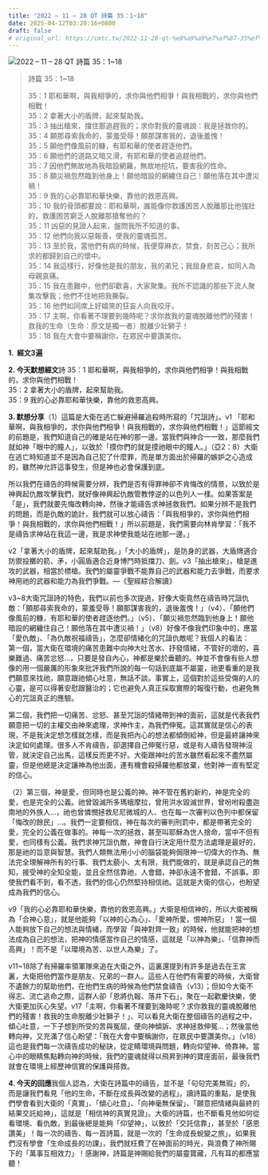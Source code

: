 ```yaml
---
title: "2022 – 11 – 28 QT 詩篇 35：1~18"
date: 2025-04-12T03:20:16+0800
draft: false
# original_url: https://cmtc.tw/2022-11-28-qt-%e8%a9%a9%e7%af%87-35%ef%bc%9a118
---
```


![2022 – 11 – 28 QT 詩篇 35：1\~18](/images/qt.jpg  "2022 – 11 – 28 QT 詩篇 35：1\~18")

> 詩篇 35：1\~18
>
> 35：1 耶和華啊，與我相爭的，求你與他們相爭！與我相戰的，求你與他們相戰！  
> 35：2 拿著大小的盾牌，起來幫助我。  
> 35：3 抽出槍來，擋住那追趕我的；求你對我的靈魂說：我是拯救你的。  
> 35：4 願那尋索我命的，蒙羞受辱！願那謀害我的，退後羞愧！  
> 35：5 願他們像風前的糠，有耶和華的使者趕逐他們。  
> 35：6 願他們的道路又暗又滑，有耶和華的使者追趕他們。  
> 35：7 因他們無故地為我暗設網羅，無故地挖坑，要害我的性命。  
> 35：8 願災禍忽然臨到他身上！願他暗設的網纏住自己！願他落在其中遭災禍！  
> 35：9 我的心必靠耶和華快樂，靠他的救恩高興。  
> 35：10 我的骨頭都要說：耶和華啊，誰能像你救護困苦人脫離那比他強壯的，救護困苦窮乏人脫離那搶奪他的？  
> 35：11 凶惡的見證人起來，盤問我所不知道的事。  
> 35：12 他們向我以惡報善，使我的靈魂孤苦。  
> 35：13 至於我，當他們有病的時候，我便穿麻衣，禁食，刻苦己心；我所求的都歸到自己的懷中。  
> 35：14 我這樣行，好像他是我的朋友，我的弟兄；我屈身悲哀，如同人為母親哀痛。  
> 35：15 我在患難中，他們卻歡喜，大家聚集。我所不認識的那些下流人聚集攻擊我；他們不住地把我撕裂。  
> 35：16 他們如同席上好嬉笑的狂妄人向我咬牙。  
> 35：17 主啊，你看著不理要到幾時呢？求你救我的靈魂脫離他們的殘害！救我的生命（生命：原文是獨一者）脫離少壯獅子！  
> 35：18 我在大會中要稱謝你，在眾民中要讚美你。

**1.  經文3遍**

**2. 今天默想經文**詩 35：1 耶和華啊，與我相爭的，求你與他們相爭！與我相戰的，求你與他們相戰！  
35：2 拿著大小的盾牌，起來幫助我。  
35：9 我的心必靠耶和華快樂，靠他的救恩高興。

**3. 默想分享**（1）這篇是大衛在逃亡躲避掃羅追殺時所寫的「咒詛詩」。v1 「耶和華啊，與我相爭的，求你與他們相爭！與我相戰的，求你與他們相戰！」這節經文的前題是，我們知道自己的確是站在神的那一邊。當我們與神合一一致，那麼我們就如神「眼中的瞳人」，以致於「摸你們的就是摸祂眼中的瞳人。」（亞2：8）大衛在逃亡時知道並不是因為自己犯了什麼罪，而是單方面出於掃羅的嫉妒之心造成的，雖然神允許這事發生，但是神也必會保護到底。

所以我們在禱告的時候需要分辨，我們是否有得罪神卻不肯悔改的情景，以致於是神興起仇敵攻擊我們，就好像神興起仇敵管教悖逆的以色列人一樣。如果答案是「是」，我們就要先悔改轉向神，然後才能禱告求神拯救我們。如果分辨不是我們的問題，而是仇敵的詭計，我們就可以放心禱告：「與我相爭的，求你與他們相爭！與我相戰的，求你與他們相戰！」所以前題是，我們需要向林肯學習：「我不是禱告求神站在我這一邊，我是求神使我能站在祂那一邊。」

v2「拿著大小的盾牌，起來幫助我。」「大小的盾牌」，是防身的武器，大盾牌適合防禦投擲的箭、矛，小圓盾適合近身博鬥時抵擋刀、劍。v3「抽出槍來」，槍是進攻的武器，相當於標槍。我們的屬靈爭戰不能靠自己的武器和能力去爭戰，而要求神用祂的武器和能力為我們爭戰。—《聖經綜合解讀》

v3\~8大衛咒詛詩的特色，我們以前也多次提過，好像大衛竟然在禱告時咒詛仇敵：「願那尋索我命的，蒙羞受辱！願那謀害我的，退後羞愧！」（v4）、「願他們像風前的糠，有耶和華的使者趕逐他們。」（v5）、「願災禍忽然臨到他身上！願他暗設的網纏住自己！願他落在其中遭災禍！」（v8）好像不像我們印象中的，應當「愛仇敵」、「為仇敵祝福禱告」，怎麼卻情緒化的咒詛仇敵呢？我個人的看法：  
第一個，當大衛在環境的痛苦患難中向神大吐苦水、抒發情緒，不管好的壞的，喜樂難過、痛苦忿怒…，只要是發自內心，神都是樂於垂聽的。神並不會像有些人想像的用一個嚴厲的形象來批評我們所說的每一句話到底屬不屬靈，祂更看重的是我們願意來找祂，願意跟祂傾心吐意，無話不談。事實上，這個對於這些受傷的人的心靈，是可以得著安慰跟醫治的；它也避免人真正採取實際的報復行動，也避免無心的咒詛真正的應驗。

第二個，我們把一切痛苦、忿怒、甚至咒詛的情緒帶到神的面前，這就是代表我們願意把一切的主權交由神來處理，求神作主，為我們伸冤。這其實就是信心的表現，不是我決定想怎樣就怎樣，而是我把內心的想法都傾倒給神，但是最終讓神來決定如何處理。很多人不肯禱告，卻選擇自己伸冤行惡，或是有人禱告發現神沒管，就決定自己出馬，這樣反而更不好。大衛跟神吐的苦水雖然看起來不盡然屬靈，但是他總是決定讓神為他出面，連有機會殺掃羅他都放棄，他對神一直有堅定的信心。

（2）第三個，神是愛，但同時也是公義的神。神不管在舊約新約，神是完全的愛，也是完全的公義。祂曾毀滅所多瑪蛾摩拉，曾用洪水毀滅世界，曾吩咐殺盡迦南地的外族人…，祂也曾憐憫拯救尼尼微城的人、也在每一次審判以色列中都保留「悔改的餘民」…。我們一定要相信，神在每次的審判刑罰中，都是帶著完全的愛，完全的公義在做事的。神每一次的拯救，甚至叫耶穌為世人捨命，當中不但有愛，也同樣有公義。我們求神咒詛仇敵，神會自行決定用什麼方法處理是最好的，那是祂的旨意與智慧。我們人類無法用小小的腦袋能夠侷限神一切偉大的作為、無法完全理解神所有的行事、我們太藐小、太有限，我們能做的，就是承認自己的無知，接受神的全知全能，並且全然信靠祂，人會錯，神卻永遠不會錯，不誤事。即使我們看不到，看不透，我們的信心仍然堅持相信祂。這就是大衛的信心，也盼望成為我們的信心。

v9「我的心必靠耶和華快樂，靠他的救恩高興。」大衛是相信神的，所以大衛被稱為「合神心意」，就是他能夠「以神的心為心」、「愛神所愛，恨神所惡」！當一個人能夠放下自己的想法與情緒，而學習「與神對齊一致」的時候，他就能把神的想法成為自己的想法，把神的情感當作自己的情感，這就是「以神為樂」、「信靠神而高興」！而不是「以環境為苦、以世人為樂」了。

v11\~18除了有掃羅率領軍隊來追在大衛之外，這裏還提到有許多是過去在王宮裏，大衛把他們當作是朋友、兄弟的一群人。這些人在他們有需要的時候，大衛曾不遺餘力的幫助他們，在他們生病的時候為他們禁食禱告（v13）；但如今大衛不得志、流亡逃命之際，這群人卻「恩將仇報、落井下石」，聚在一起歡慶快樂，使大衛更加灰心失望。v17「主啊，你看著不理要到幾時呢？求你救我的靈魂脫離他們的殘害！救我的生命脫離少壯獅子！」、可以看見大衛在整個禱告的過程之中，傾心吐意，一下子想到所受的苦與冤屈，便向神傾訴、求神拯救伸冤…；然後當他轉向神，又充滿了信心盼望：「我在大會中要稱謝你，在眾民中要讚美你。」（v18）這也是我們每一次禱告成功的秘訣，從定睛環境與問題，轉向仰望神、倚靠神。當心中的眼睛焦點轉向神的時候，我們的靈魂就得以飛昇到神的寶座面前，最後我們就會在環境上經歷神信實的保護與搭救。

**4. 今天的回應**我個人認為，大衛在詩篇中的禱告，並不是「句句完美無瑕」的，而是讓我們看見「他的生命，不斷在成長與改變的過程」。讀詩篇的重點，是使我們學會看到大衛的「真實」、「傾心吐意」、「向神毫無保留」、「願意把情緒與最終的結果交託給神」，這就是「相信神的真實見證」。大衛的詩篇，也不斷看見他如何從看環境、看仇敵，到最後總是能夠「仰望神」，以致於「交託信靠」，甚至於「感恩讚美」！每一次的禱告、每一首詩篇，就是一次的「生命成長蛻變之旅」。如果我們沒有學會「生命成長的功課」，我們就枉費了在神面前的時光，與浪費了神所賜下的「萬事互相效力」！感謝神，詩篇是神賜給我們的屬靈寶藏，凡有耳的都應當聽！